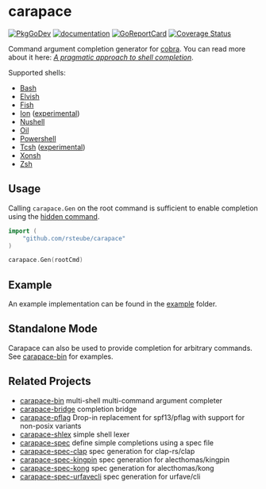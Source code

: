 # carapace

[![PkgGoDev](https://pkg.go.dev/badge/github.com/rsteube/carapace)](https://pkg.go.dev/github.com/rsteube/carapace)
[![documentation](https://img.shields.io/badge/&zwnj;-documentation-blue?logo=gitbook)](https://rsteube.github.io/carapace/)
[![GoReportCard](https://goreportcard.com/badge/github.com/rsteube/carapace)](https://goreportcard.com/report/github.com/rsteube/carapace)
[![Coverage Status](https://coveralls.io/repos/github/rsteube/carapace/badge.svg?branch=master)](https://coveralls.io/github/rsteube/carapace?branch=master)

Command argument completion generator for [cobra]. You can read more about it here: _[A pragmatic approach to shell completion](https://dev.to/rsteube/a-pragmatic-approach-to-shell-completion-4gp0)_.


Supported shells:
- [Bash](https://www.gnu.org/software/bash/)
- [Elvish](https://elv.sh/)
- [Fish](https://fishshell.com/)
- [Ion](https://doc.redox-os.org/ion-manual/) ([experimental](https://github.com/rsteube/carapace/issues/88))
- [Nushell](https://www.nushell.sh/)
- [Oil](http://www.oilshell.org/)
- [Powershell](https://microsoft.com/powershell)
- [Tcsh](https://www.tcsh.org/) ([experimental](https://github.com/rsteube/carapace/issues/331))
- [Xonsh](https://xon.sh/)
- [Zsh](https://www.zsh.org/)

## Usage

Calling `carapace.Gen` on the root command is sufficient to enable completion using the [hidden command](https://rsteube.github.io/carapace/carapace/gen/hiddenSubcommand.html).

```go
import (
    "github.com/rsteube/carapace"
)

carapace.Gen(rootCmd)
```

## Example

An example implementation can be found in the [example](./example/) folder.


## Standalone Mode

Carapace can also be used to provide completion for arbitrary commands.
See [carapace-bin](https://github.com/rsteube/carapace-bin) for examples.

## Related Projects

- [carapace-bin](https://github.com/rsteube/carapace-bin) multi-shell multi-command argument completer
- [carapace-bridge](https://github.com/rsteube/carapace-bridge) completion bridge
- [carapace-pflag](https://github.com/rsteube/carapace-pflag) Drop-in replacement for spf13/pflag with support for non-posix variants
- [carapace-shlex](https://github.com/rsteube/carapace-shlex) simple shell lexer
- [carapace-spec](https://github.com/rsteube/carapace-spec) define simple completions using a spec file
- [carapace-spec-clap](https://github.com/rsteube/carapace-spec-clap) spec generation for clap-rs/clap
- [carapace-spec-kingpin](https://github.com/rsteube/carapace-spec-kingpin) spec generation for alecthomas/kingpin
- [carapace-spec-kong](https://github.com/rsteube/carapace-spec-kong) spec generation for alecthomas/kong
- [carapace-spec-urfavecli](https://github.com/rsteube/carapace-spec-urfavecli) spec generation for urfave/cli

[cobra]:https://github.com/spf13/cobra
